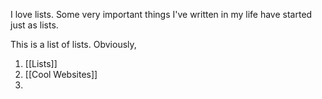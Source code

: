I love lists. Some very important things I've written in my life have started just as lists. 

This is a list of lists. Obviously,

1. [[Lists]]
2. [[Cool Websites]]
3. 
